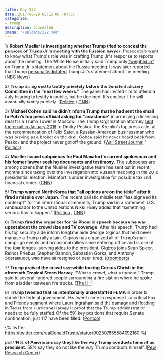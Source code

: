 ```yaml
---
title: Day 222
date: 2017-08-29 08:15:00 -07:00
categories:
- trump
description: Concealed.
image: "/uploads/222.jpg"
---
```


1/ **Robert Mueller is investigating whether Trump tried to conceal the purpose of Trump Jr.'s meeting with the Russian lawyer**. Prosecutors want to know what Trump's role was in crafting Trump Jr.'s response to reports about the meeting. The White House initially said Trump only ["weighed in"](https://whatthefuckjusthappenedtoday.com/2017/08/01/day-194/#2-the-white-house-said-trump-only-we) on Trump Jr.'s statement about the Russia meeting. It was later reported that Trump [personally dictated](https://whatthefuckjusthappenedtoday.com/2017/08/01/day-194/#1-trump-personally-dictated-trump-jr) Trump Jr.'s statement about the meeting. ([NBC News](https://www.nbcnews.com/news/us-news/mueller-team-asking-if-trump-tried-hide-purpose-trump-tower-n796746))

2/ **Trump Jr. agreed to testify privately before the Senate Judiciary Committee in the “next few weeks.”** The panel had invited him to attend a July hearing to testify in public, but he declined. It's unclear if he will eventually testify publicly. ([Politico](http://www.politico.com/story/2017/08/29/donald-trump-jr-russia-testify-senate-242135) / [CNN](http://www.cnn.com/2017/08/29/politics/trump-jr-russia-senate-testimony/index.html))

3/ **Michael Cohen said he didn’t inform Trump that he had sent the email to Putin’s top press official asking for “assistance”** in arranging a licensing deal for a Trump Tower in Moscow. The Trump Organization attorney [sent the email in January 2016](https://whatthefuckjusthappenedtoday.com/2017/08/28/day-221/#4-trumps-attorney-sent-an-email-to-p) to Dmitry Peskov, the Kremlin’s top press aide, at the recommendation of Felix Sater, a Russian-American businessman who was serving as a broker on the deal. Cohen said he never heard back from Peskov and the project never got off the ground. ([Wall Street Journal](https://www.wsj.com/articles/trump-attorney-says-they-discussed-moscow-tower-deal-during-campaign-1503955486) / [Politico](http://www.politico.com/story/2017/08/28/michael-cohen-trump-lawyer-putin-russia-242102))

4/ **Mueller issued subpoenas for Paul Manafort's current spokesman and his former lawyer seeking documents and testimony**. The subpoenas are among dozens that the Mueller investigative team has sent out in recent months since taking over the investigation into Russian meddling in the 2016 presidential election. Manafort is under investigation for possible tax and financial crimes. ([CNN](http://www.cnn.com/2017/08/29/politics/mueller-manafort-attorney-spokesman-subpoenas/index.html))

5/ **Trump warned North Korea that "all options are on the table" after it fired a missile over Japan**. The recent ballistic missile test "has signaled its contempt" for the international community, Trump said in a statement. U.S. Ambassador to the United Nations Nikki Haley added that “something serious has to happen.” ([Politico](http://www.politico.com/story/2017/08/29/trump-shinzo-abe-phone-call-north-korea-242123) / [CNN](http://www.cnn.com/2017/08/28/politics/north-korea-launch-unidentified-projectile/index.html))

6/ **Trump fired the organizer for his Phoenix speech because he was upset about the crowd size and TV coverage**. After his speech, Trump had his top security aide inform longtime aide George Gigicos that he’d never manage a Trump rally again. Gigicos has organized all of Trump’s main campaign events and occasional rallies since entering office and is one of the four longest-serving aides to the president. Gigicos joins Sean Spicer, Reince Priebus, Stephen Bannon, Sebastian Gorka, and Anthony Scaramucci, who have all resigned or been fired. ([Bloomberg](https://www.bloomberg.com/news/articles/2017-08-28/trump-is-said-to-punish-longtime-aide-after-angry-phoenix-speech))

7/ **Trump praised the crowd size while touring Corpus Christi in the aftermath Tropical Storm Harvey**. "What a crowd, what a turnout," Trump said to several hundred people surrounding a fire station where he spoke from a ladder between fire trucks. ([The Hill](http://thehill.com/homenews/348424-trump-praises-turnout-outside-fire-station-where-he-was-briefed-on-harvey))

8/ **Trump tweeted that he intentionally understaffed FEMA** in order to shrink the federal government. His tweet came in response to a critical Fox and Friends segment where Laura Ingraham said the damage and flooding in Texas from Hurricane Harvey is proof that the Trump administration needs to be fully staffed. Of the 591 key positions that require Senate confirmation, just 117 have been filled. ([Politico](http://www.politico.com/story/2017/08/29/trump-shrink-government-laura-ingraham-242128))

{% twitter https://twitter.com/realDonaldTrump/status/902507855584092160 %}

poll/ **16% of Americans say they like the way Trump conducts himself as president**. 58% say they do not like the way Trump conducts himself. ([Pew Research Center](http://www.people-press.org/2017/08/29/republicans-divided-in-views-of-trumps-conduct-democrats-are-broadly-critical/))
